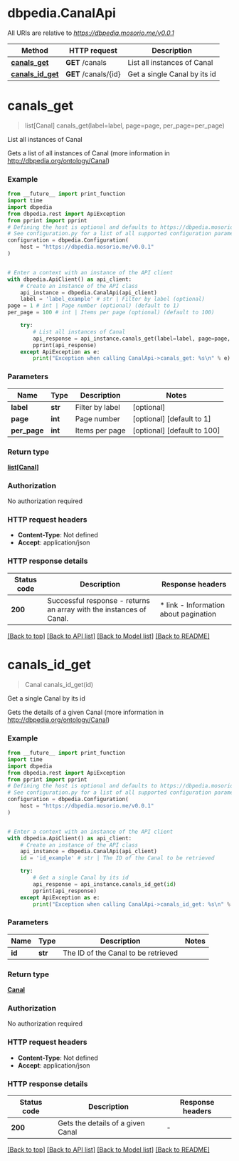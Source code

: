 # dbpedia.CanalApi

All URIs are relative to *https://dbpedia.mosorio.me/v0.0.1*

Method | HTTP request | Description
------------- | ------------- | -------------
[**canals_get**](CanalApi.md#canals_get) | **GET** /canals | List all instances of Canal
[**canals_id_get**](CanalApi.md#canals_id_get) | **GET** /canals/{id} | Get a single Canal by its id


# **canals_get**
> list[Canal] canals_get(label=label, page=page, per_page=per_page)

List all instances of Canal

Gets a list of all instances of Canal (more information in http://dbpedia.org/ontology/Canal)

### Example

```python
from __future__ import print_function
import time
import dbpedia
from dbpedia.rest import ApiException
from pprint import pprint
# Defining the host is optional and defaults to https://dbpedia.mosorio.me/v0.0.1
# See configuration.py for a list of all supported configuration parameters.
configuration = dbpedia.Configuration(
    host = "https://dbpedia.mosorio.me/v0.0.1"
)


# Enter a context with an instance of the API client
with dbpedia.ApiClient() as api_client:
    # Create an instance of the API class
    api_instance = dbpedia.CanalApi(api_client)
    label = 'label_example' # str | Filter by label (optional)
page = 1 # int | Page number (optional) (default to 1)
per_page = 100 # int | Items per page (optional) (default to 100)

    try:
        # List all instances of Canal
        api_response = api_instance.canals_get(label=label, page=page, per_page=per_page)
        pprint(api_response)
    except ApiException as e:
        print("Exception when calling CanalApi->canals_get: %s\n" % e)
```

### Parameters

Name | Type | Description  | Notes
------------- | ------------- | ------------- | -------------
 **label** | **str**| Filter by label | [optional] 
 **page** | **int**| Page number | [optional] [default to 1]
 **per_page** | **int**| Items per page | [optional] [default to 100]

### Return type

[**list[Canal]**](Canal.md)

### Authorization

No authorization required

### HTTP request headers

 - **Content-Type**: Not defined
 - **Accept**: application/json

### HTTP response details
| Status code | Description | Response headers |
|-------------|-------------|------------------|
**200** | Successful response - returns an array with the instances of Canal. |  * link - Information about pagination <br>  |

[[Back to top]](#) [[Back to API list]](../README.md#documentation-for-api-endpoints) [[Back to Model list]](../README.md#documentation-for-models) [[Back to README]](../README.md)

# **canals_id_get**
> Canal canals_id_get(id)

Get a single Canal by its id

Gets the details of a given Canal (more information in http://dbpedia.org/ontology/Canal)

### Example

```python
from __future__ import print_function
import time
import dbpedia
from dbpedia.rest import ApiException
from pprint import pprint
# Defining the host is optional and defaults to https://dbpedia.mosorio.me/v0.0.1
# See configuration.py for a list of all supported configuration parameters.
configuration = dbpedia.Configuration(
    host = "https://dbpedia.mosorio.me/v0.0.1"
)


# Enter a context with an instance of the API client
with dbpedia.ApiClient() as api_client:
    # Create an instance of the API class
    api_instance = dbpedia.CanalApi(api_client)
    id = 'id_example' # str | The ID of the Canal to be retrieved

    try:
        # Get a single Canal by its id
        api_response = api_instance.canals_id_get(id)
        pprint(api_response)
    except ApiException as e:
        print("Exception when calling CanalApi->canals_id_get: %s\n" % e)
```

### Parameters

Name | Type | Description  | Notes
------------- | ------------- | ------------- | -------------
 **id** | **str**| The ID of the Canal to be retrieved | 

### Return type

[**Canal**](Canal.md)

### Authorization

No authorization required

### HTTP request headers

 - **Content-Type**: Not defined
 - **Accept**: application/json

### HTTP response details
| Status code | Description | Response headers |
|-------------|-------------|------------------|
**200** | Gets the details of a given Canal |  -  |

[[Back to top]](#) [[Back to API list]](../README.md#documentation-for-api-endpoints) [[Back to Model list]](../README.md#documentation-for-models) [[Back to README]](../README.md)

